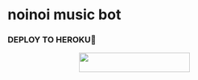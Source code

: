# noinoi music bot


### DEPLOY TO HEROKU💜

<p align="center"><a href="https://heroku.com/deploy?template=https://github.com/baziibro/noinoi-music"> <img src="https://img.shields.io/badge/Deploy%20To%20Heroku-black?style=for-the-badge&logo=heroku" width="220" height="38.45"/></a></p>
